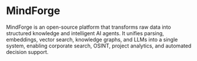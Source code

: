 # MindForge
MindForge is an open-source platform that transforms raw data into structured knowledge and intelligent AI agents. It unifies parsing, embeddings, vector search, knowledge graphs, and LLMs into a single system, enabling corporate search, OSINT, project analytics, and automated decision support.
